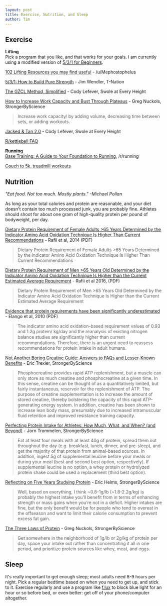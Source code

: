 ```yaml
---
layout: post
title: Exercise, Nutrition, and Sleep
author: Tim
---
```


## Exercise
**Lifting**  
Pick a program that you like, and that works for your goals. I am currently using a modified version of [5/3/1 for Beginners](https://thefitness.wiki/routines/5-3-1-for-beginners/).  

[102 Lifting Resources you may find useful](https://np.reddit.com/r/weightroom/comments/ca5b66/102_lifting_resources_you_may_find_useful/) - /u/Mephostophelus  

[5/3/1: How to Build Pure Strength](https://www.t-nation.com/workouts/531-how-to-build-pure-strength) - Jim Wendler, T-Nation  

[The GZCL Method, Simplified](https://swoleateveryheight.blogspot.com/2014/07/the-gzcl-method-simplified_13.html) - Cody Lefever, Swole at Every Height  

[How to Increase Work Capacity and Bust Through Plateaus](https://www.strongerbyscience.com/increasing-work-capacity/) - Greg Nuckols, StrongerByScience  
> Increase work capacity/ by adding volume, decreasing time between sets, or adding workouts. 

[Jacked & Tan 2.0](https://swoleateveryheight.blogspot.com/2016/07/jacked-tan-20.html) - Cody Lefever, Swole at Every Height  

[R/kettlebell FAQ](https://www.reddit.com/r/kettlebell/comments/3qxa4i/new_to_kettlebells_start_here_updated_for_2015/)  

**Running**  
[Base Training: A Guide to Your Foundation to Running](https://www.reddit.com/r/running/comments/3bckeh/base_training_a_guide_to_your_foundation_to/), /r/running  

[Couch to 5k, treadmill workouts](../../../_ref/c25k.html)  


## Nutrition
*"Eat food. Not too much. Mostly plants." -Michael Pollan*  

As long as your total calories and protein are reasonable, and your diet doesn't contain too much processed junk, you are probably fine. Athletes should shoot for about one gram of high-quality protein per pound of bodyweight, per day.  

[Dietary Protein Requirement of Female Adults >65 Years Determined by the Indicator Amino Acid Oxidation Technique Is Higher Than Current Recommendations](../../../papers/rafii2014.pdf) - Rafii et al, 2014 (PDF)  
> Dietary Protein Requirement of Female Adults >65 Years Determined by the Indicator Amino Acid Oxidation Technique Is Higher Than Current Recommendations  

[Dietary Protein Requirement of Men >65 Years Old Determined by the Indicator Amino Acid Oxidation Technique Is Higher than the Current Estimated Average Requirement](../../../papers/rafii2014.pdf) - Rafii et al 2016, (PDF)  
> Dietary Protein Requirement of Men >65 Years Old Determined by the Indicator Amino Acid Oxidation Technique Is Higher than the Current Estimated Average Requirement  

[Evidence that protein requirements have been
significantly underestimated](../../../papers/elango2010.pdf) - Elango et al, 2010 (PDF)  
> The indicator amino acid oxidation-based requirement values of 0.93 and 1.2g protein/ kg/day and the reanalysis of existing nitrogen balance studies are signiﬁcantly higher than current recommendations. Therefore, there is an urgent need to reassess recommendations for protein intake in adult humans.  

[Not Another Boring Creatine Guide: Answers to FAQs and Lesser-Known Benefits](https://www.strongerbyscience.com/creatine/) - Eric Trexler, StrongerByScience  
> Phosphocreatine provides rapid ATP replenishment, but a muscle can only store so much creatine and phosphocreatine at a given time. In this sense, creatine can be thought of as a quantitatively limited, but fairly instantaneous, reservoir for the replenishment of ATP. The purpose of creatine supplementation is to increase the amount of stored creatine, thereby bolstering the capacity of this rapid ATP-generating energy system. In addition, creatine has been shown to increase lean body mass, presumably due to increased intramuscular fluid retention and improved resistance training capacity.

[Perfecting Protein Intake for Athletes: How Much, What, and When? (and Beyond)](https://www.strongerbyscience.com/athlete-protein-intake/) - Jorn Trommelen, StrongerByScience  
> Eat at least four meals with at least 40g of protein, spread them out throughout the day (e.g. breakfast, lunch, dinner, and pre-sleep), and get the majority of that protein from animal-based sources. In addition, ingest 5g of supplemental leucine before your meals or during your meal (best and second best option, respectively). If supplemental leucine is no option, a whey protein or hydrolyzed protein shake could be used a replacement (third best option).  

[Reflecting on Five Years Studying Protein](https://www.strongerbyscience.com/reflecting-on-five-years-studying-protein/) - Eric Helms, StrongerByScience  
> Well, based on everything, I think ~0.8-1g/lb (~1.8-2.2g/kg) is probably the highest intake you’ll benefit from in terms of enhancing strength or mass gains when you’re not in a deficit. Higher intakes are fine, but the only benefit would be for people who tend to overeat in the offseason and want to limit their calorie consumption to prevent excess fat gain.

[The Three Laws of Protein](https://www.strongerbyscience.com/the-three-laws-of-protein/) - Greg Nuckols, StrongerByScience  
> Get somewhere in the neighborhood of 1g/lb or 2g/kg of protein per day, space your intake out rather than concentrating it all in one period, and prioritize protein sources like whey, meat, and eggs.  


## Sleep
It's really important to get enough sleep; most adults need 8-9 hours per night. Pick a regular bedtime based on when you need to get up, and stick to it. Exercise regularly and use a program like [f.lux](https://justgetflux.com/) to block blue light for an hour or so before bed, or even better: get off of your phone/computer altogether.